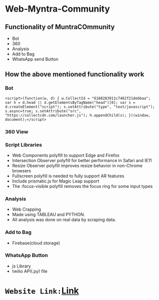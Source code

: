 
# Web-Myntra-Community

## Functionality of MuntraCOmmunity
- Bot
- 360
- Analysis
- Add to Bag
- WhatsApp send Button
## How the above mentioned functionality work
###  Bot
````<script>(function(w, d) { w.CollectId = "6188283911c7462f21debbaa"; var h = d.head || d.getElementsByTagName("head")[0]; var s = d.createElement("script"); s.setAttribute("type", "text/javascript"); s.async=true; s.setAttribute("src", "https://collectcdn.com/launcher.js"); h.appendChild(s); })(window, document);</script>````
### 360 View
### Script Libraries
- Web Components polyfill to support Edge and Firefox
- Intersection Observer polyfill for better performance in Safari and IE11
- Resize Observer polyfill improves resize behavior in non-Chrome browsers
- Fullscreen polyfill is needed to fully support AR features
- Include prismatic.js for Magic Leap support
- The :focus-visible polyfill removes the focus ring for some input types
### Analysis
- Web Crapping
- Made using TABLEAU and PYTHON.
- All analysis was done on real data by scraping data.
### Add to Bag
- Firebase(cloud storage)
### WhatsApp Button
- js Library
- twilio API(.py) file

# `Website Link:`[Link](https://teaminkognito.netlify.app/)

